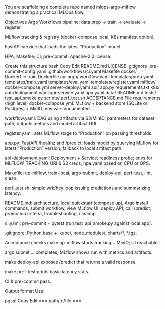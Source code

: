 You are scaffolding a complete repo named mlops-argo-mlflow demonstrating a practical MLOps flow.

Objectives
Argo Workflows pipeline: data prep → train → evaluate → register.

MLflow tracking & registry (docker-compose local, K8s manifest option).

FastAPI service that loads the latest “Production” model.

HPA; Makefile; CI; pre-commit; Apache-2.0 license.

Create this structure
bash
Copy
Edit
README.md
LICENSE
.gitignore
.pre-commit-config.yaml
.github/workflows/ci.yaml
Makefile
docker/
  Dockerfile.train
  Dockerfile.api
argo/
  workflow.yaml
  templates/prep.yaml
  templates/train.yaml
  templates/eval.yaml
  templates/register.yaml
mlflow/
  docker-compose.yml
  server-deploy.yaml
api/
  app.py
  requirements.txt
k8s/
  api-deployment.yaml
  api-service.yaml
  hpa.yaml
data/
  README.md
tests/
  test_api_smoke.py
scripts/
  perf_test.sh
ACCEPTANCE.md
File requirements (high level)
docker-compose.yml: MLflow + backend store (SQLite or Postgres) + MinIO; env vars documented.

workflow.yaml: DAG using artifacts via S3/MinIO; parameters for dataset path; outputs metrics and model artifact URI.

register.yaml: sets MLflow stage to “Production” on passing thresholds.

app.py: FastAPI /healthz and /predict; loads model by querying MLflow for latest “Production” version; fallback to local artifact path.

api-deployment.yaml: Deployment + Service; readiness probe; envs for MLFLOW_TRACKING_URI & S3 creds; hpa.yaml based on CPU or QPS.

Makefile: up-mlflow, train-local, argo-submit, deploy-api, perf-test, lint, clean.

perf_test.sh: simple wrk/hey loop issuing predictions and summarizing latency.

README.md: architecture, local quickstart (compose up), Argo install commands, submit workflow, view MLflow UI, deploy API, call /predict, promotion criteria, troubleshooting, cleanup.

ci.yaml: pre-commit + pytest (run test_api_smoke.py against local app).

.gitignore: Python base + .kube/, node_modules/, charts/*, *.tgz.

Acceptance checks
make up-mlflow starts tracking + MinIO; UI reachable.

argo submit ... completes; MLflow shows run with metrics and artifacts.

make deploy-api exposes /predict that returns a valid response.

make perf-test prints basic latency stats.

CI & pre-commit pass.

Output format
Use:

pgsql
Copy
Edit
=== path/to/file ===
<contents>

